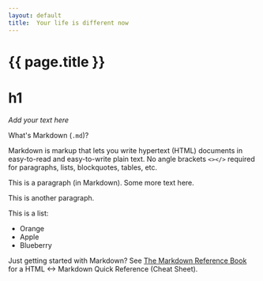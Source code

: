 ```yaml
---
layout: default
title:  Your life is different now
---
```


# {{ page.title }}

# h1

_Add your text here_


What's Markdown (`.md`)?

Markdown is markup that lets you write hypertext (HTML) documents
in easy-to-read and easy-to-write plain text.
No angle brackets `<></>` required for
paragraphs, lists, blockquotes, tables, etc.


This is a paragraph (in Markdown). Some more
text here.

This is another paragraph.

This is a list:

- Orange
- Apple
- Blueberry



Just getting started with Markdown?
See [The Markdown Reference Book][writekit] for a
HTML <-> Markdown Quick Reference (Cheat Sheet).


[writekit]: http://writekit.github.io

